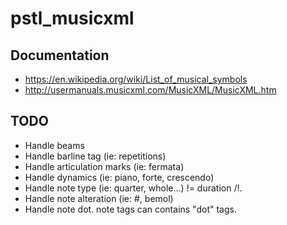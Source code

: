 # pstl_musicxml

## Documentation
+ https://en.wikipedia.org/wiki/List_of_musical_symbols
+ http://usermanuals.musicxml.com/MusicXML/MusicXML.htm

## TODO
+ Handle beams
+ Handle barline tag (ie: repetitions)
+ Handle articulation marks (ie: fermata)
+ Handle dynamics (ie: piano, forte, crescendo)
+ Handle note type (ie: quarter, whole...) != duration /!\.
+ Handle note alteration (ie: #, bemol)
+ Handle note dot. note tags can contains "dot" tags.
